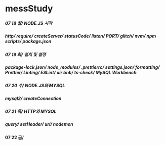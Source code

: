 # messStudy

##### 07 18 월/ NODE.JS 시작
##### http/ require/ createServer/ statusCode/ listen/ PORT/ glitch/ nvm/ npm scripts/ package.json

##### 07 19 화/ 설치 및 설정
##### package-lock.json/ node_modules/ .prettierrc/ settings.json/ formatting/ Prettier/ Linting/ ESLint/ air bnb/ ts-check/ MySQL Workbench

##### 07 20 수/ NODE.JS와 MYSQL
##### mysql2/ createConnection

##### 07 21 목/ HTTP와 MYSQL
##### query/ setHeader/ url/ nodemon

#### 07 22 금/